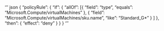 ‘’’
json
{
    “policyRule”: {
        “if”: {
            “allOf”: [{
                “field”: “type”, “equals”: “Microsoft.Compute/virtualMachines”
            },
            {
                “field”: “Microsoft.Compute/virtualMachines/sku.name”,
                “like”: “Standard_G*”
            }
        ]
        },
        “then”: {
            “effect”: “deny”
        }
    }
}
‘’’
